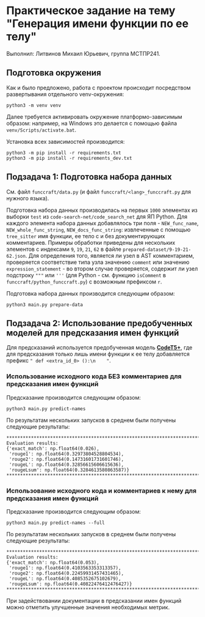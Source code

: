# Практическое задание на тему "Генерация имени функции по ее телу"

Выполнил: Литвинов Михаил Юрьевич, группа МСТПР241.

## Подготовка окружения

Как и было предложено, работа с проектом происходит посредством развертывания отдельного venv-окружения:

```shell
python3 -m venv venv
```

Далее требуется активировать окружение платформо-зависимым образом: например, на Windows это делается с помощью файла `venv/Scripts/activate.bat`.

Установка всех зависимостей производится:

```shell
python3 -m pip install -r requirements.txt
python3 -m pip install -r requirements_dev.txt
```

## Подзадача 1: Подготовка набора данных

См. файл `funccraft/data.py` (и файл `funccraft/<lang>_funccraft.py` для нужного языка).

Подготовка набора данных производилась на первых `1000` элементах из выборки `test` из `code-search-net/code_search_net` для ЯП Python.
Для каждого элемента набора данных добавлялось три поля - `NEW_func_name`, `NEW_whole_func_string`, `NEW_docs_func_string`: извлеченные с помощью `tree_sitter` имя функции, ее тело с и без документирующих комментариев. Примеры обработки приведены для нескольких элементов с индексами `9`, `19`, `21`, `62` в файле `prepared-dataset/9-19-21-62.json`. Для определения того, является ли узел в AST комментарием, проверяется соответствие типа узла значению `comment` или значению `expression_statement` - во втором случае проверяется, содержит ли узел подстроку `"""` или `'''` (для Python - см. функцию `isComment` в `funccraft/python_funccraft.py`) с возможным префиксом `r`. 

Подготовка набора данных производится следующим образом:

```shell
python3 main.py prepare-data
```

## Подзадача 2: Использование предобученных моделей для предсказания имен функций

Для предсказаний используется предобученная модель [**CodeT5+**](https://huggingface.co/Salesforce/codet5p-220m), где для предсказания только лишь имени функции к ее телу добавляется префикс `" def <extra_id_0> ():\n    "`.

### Использование исходного кода БЕЗ комментариев для предсказания имен функций

Предсказание производится следующим образом:

```shell
python3 main.py predict-names
```

По результатам нескольких запусков в среднем были получены следующие результаты:

```shell
********************************************************************************
Evaluation results:
{'exact_match': np.float64(0.026),
 'rouge1': np.float64(0.32973804528804534),
 'rouge2': np.float64(0.14731601731601746),
 'rougeL': np.float64(0.32856615606615636),
 'rougeLsum': np.float64(0.3284613580863587)}
********************************************************************************
```

### Использование исходного кода и комментариев к нему для предсказания имен функций

Предсказание производится следующим образом:

```shell
python3 main.py predict-names --full
```

По результатам нескольких запусков в среднем были получены следующие результаты:

```shell
********************************************************************************
Evaluation results:
{'exact_match': np.float64(0.053),
 'rouge1': np.float64(0.4103563353313357),
 'rouge2': np.float64(0.22459931457431465),
 'rougeL': np.float64(0.4085352675102679),
 'rougeLsum': np.float64(0.40822476412476427)}
********************************************************************************
```

При задействовании документации в предсказании имен функций можно отметить улучшенные значения необходимых метрик.